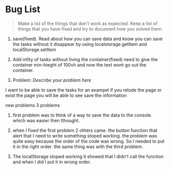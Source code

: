 # Bug List

> Make a list of the things that don't work as expected. Keep a list of things that you have fixed and try to document how you solved them.

1. save(fixed). Read about how you can save data and know you can save the tasks without it disappear by using localstorage.getItem and localStorage.setItem

2. Add infity of tasks without living the container(fixed) need to give the container min-hieght of 100vh and now the text wont go out the container.

3. Problem: _Describe your problem here_

I want to be able to save the tasks for an exampel if you relode the page or exist the page you will be able to see save the information


new problems 
3 problems 
1. first problem was to think of a way to save the data to the console. which was easier then Ithought.
2. when I fixed the first problem 2 others came. the button function that alert that I need to write something stoped working. the problem was quite easy because the order of the code was wrong. So I needed to put it in the right order. the same thing was with the third problem.

3. The localStorage stoped working it showed that I didn't call the function and when I did I put it in wrong order.